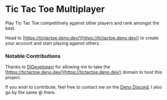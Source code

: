 # Tic Tac Toe Multiplayer

Play Tic Tac Toe competitively against other players and rank amongst the best.

Head to [https://tictactoe.deno.dev/](https://tictactoe.deno.dev/) to create
your account and start playing against others.

### Notable Contributions

Thanks to [DjDeveloperr](https://github.com/DjDeveloperr) for allowing me to
take the [https://tictactoe.deno.dev/](https://tictactoe.deno.dev/) domain to
host this project.

If you wish to contribute, feel free to contact me on the
[Deno Discord](https://discord.com/invite/deno), I also go by the same @ there.

